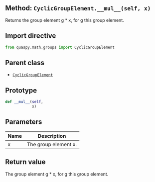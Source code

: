 ## Method: <code>CyclicGroupElement.\_\_mul\_\_(self, x)</code>
Returns the group element g * x, for g this group element.

## Import directive
```python
from quaspy.math.groups import CyclicGroupElement
```

## Parent class
- [<code>CyclicGroupElement</code>](../CyclicGroupElement.md)

## Prototype
```python
def __mul__(self,
            x)
```

## Parameters
| <b>Name</b> | <b>Description</b> |
| ----------- | ------------------ |
| x | The group element x. |

## Return value
The group element g * x, for g this group element.

